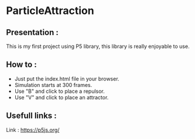 # ParticleAttraction

## Presentation :

This is my first project using P5 library, this library is really enjoyable to use.

## How to :

- Just put the index.html file in your browser.
- Simulation starts at 300 frames.
- Use "B" and click to place a repulsor.
- Use "V" and click to place an attractor.

## Usefull links :

Link : https://p5js.org/
